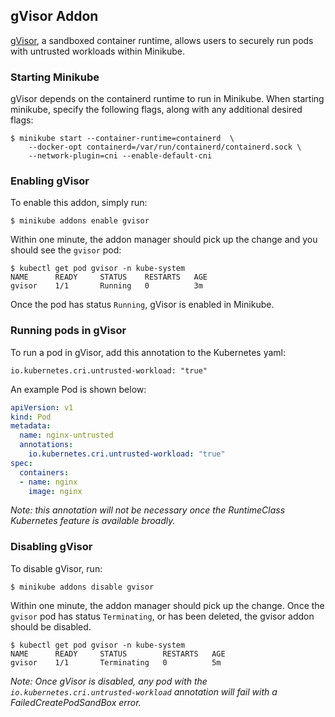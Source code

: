 ## gVisor Addon
[gVisor](https://github.com/google/gvisor/blob/master/README.md), a sandboxed container runtime, allows users to securely run pods with untrusted workloads within Minikube.

### Starting Minikube
gVisor depends on the containerd runtime to run in Minikube.
When starting minikube, specify the following flags, along with any additional desired flags:

```shell
$ minikube start --container-runtime=containerd  \
    --docker-opt containerd=/var/run/containerd/containerd.sock \
    --network-plugin=cni --enable-default-cni
```

### Enabling gVisor
To enable this addon, simply run:

```
$ minikube addons enable gvisor
```

Within one minute, the addon manager should pick up the change and you should see the `gvisor` pod:

```
$ kubectl get pod gvisor -n kube-system
NAME      READY     STATUS    RESTARTS   AGE
gvisor    1/1       Running   0          3m
```

Once the pod has status `Running`, gVisor is enabled in Minikube. 

### Running pods in gVisor
To run a pod in gVisor, add this annotation to the Kubernetes yaml:

```
io.kubernetes.cri.untrusted-workload: "true"
```

An example Pod is shown below:

```yaml
apiVersion: v1
kind: Pod
metadata:
  name: nginx-untrusted
  annotations:
    io.kubernetes.cri.untrusted-workload: "true"
spec:
  containers:
  - name: nginx
    image: nginx
```

_Note: this annotation will not be necessary once the RuntimeClass Kubernetes feature is available broadly._

### Disabling gVisor
To disable gVisor, run:

```
$ minikube addons disable gvisor
```

Within one minute, the addon manager should pick up the change.
Once the `gvisor` pod has status `Terminating`, or has been deleted, the gvisor addon should be disabled.

```
$ kubectl get pod gvisor -n kube-system
NAME      READY     STATUS        RESTARTS   AGE
gvisor    1/1       Terminating   0          5m
```

_Note: Once gVisor is disabled, any pod with the `io.kubernetes.cri.untrusted-workload` annotation will fail with a FailedCreatePodSandBox error._
